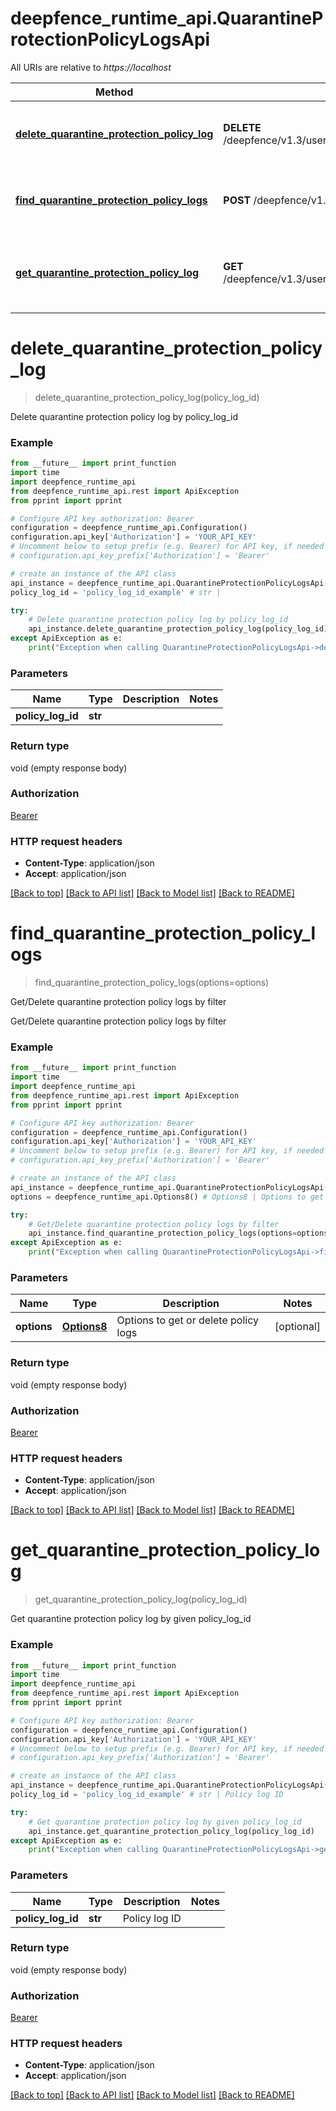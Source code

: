 # deepfence_runtime_api.QuarantineProtectionPolicyLogsApi

All URIs are relative to *https://localhost*

Method | HTTP request | Description
------------- | ------------- | -------------
[**delete_quarantine_protection_policy_log**](QuarantineProtectionPolicyLogsApi.md#delete_quarantine_protection_policy_log) | **DELETE** /deepfence/v1.3/users/quarantine_protection_policy_log/{policy_log_id} | Delete quarantine protection policy log by policy_log_id
[**find_quarantine_protection_policy_logs**](QuarantineProtectionPolicyLogsApi.md#find_quarantine_protection_policy_logs) | **POST** /deepfence/v1.3/users/quarantine_protection_policy_log | Get/Delete quarantine protection policy logs by filter
[**get_quarantine_protection_policy_log**](QuarantineProtectionPolicyLogsApi.md#get_quarantine_protection_policy_log) | **GET** /deepfence/v1.3/users/quarantine_protection_policy_log/{policy_log_id} | Get quarantine protection policy log by given policy_log_id


# **delete_quarantine_protection_policy_log**
> delete_quarantine_protection_policy_log(policy_log_id)

Delete quarantine protection policy log by policy_log_id

### Example
```python
from __future__ import print_function
import time
import deepfence_runtime_api
from deepfence_runtime_api.rest import ApiException
from pprint import pprint

# Configure API key authorization: Bearer
configuration = deepfence_runtime_api.Configuration()
configuration.api_key['Authorization'] = 'YOUR_API_KEY'
# Uncomment below to setup prefix (e.g. Bearer) for API key, if needed
# configuration.api_key_prefix['Authorization'] = 'Bearer'

# create an instance of the API class
api_instance = deepfence_runtime_api.QuarantineProtectionPolicyLogsApi(deepfence_runtime_api.ApiClient(configuration))
policy_log_id = 'policy_log_id_example' # str | 

try:
    # Delete quarantine protection policy log by policy_log_id
    api_instance.delete_quarantine_protection_policy_log(policy_log_id)
except ApiException as e:
    print("Exception when calling QuarantineProtectionPolicyLogsApi->delete_quarantine_protection_policy_log: %s\n" % e)
```

### Parameters

Name | Type | Description  | Notes
------------- | ------------- | ------------- | -------------
 **policy_log_id** | **str**|  | 

### Return type

void (empty response body)

### Authorization

[Bearer](../README.md#Bearer)

### HTTP request headers

 - **Content-Type**: application/json
 - **Accept**: application/json

[[Back to top]](#) [[Back to API list]](../README.md#documentation-for-api-endpoints) [[Back to Model list]](../README.md#documentation-for-models) [[Back to README]](../README.md)

# **find_quarantine_protection_policy_logs**
> find_quarantine_protection_policy_logs(options=options)

Get/Delete quarantine protection policy logs by filter

Get/Delete quarantine protection policy logs by filter

### Example
```python
from __future__ import print_function
import time
import deepfence_runtime_api
from deepfence_runtime_api.rest import ApiException
from pprint import pprint

# Configure API key authorization: Bearer
configuration = deepfence_runtime_api.Configuration()
configuration.api_key['Authorization'] = 'YOUR_API_KEY'
# Uncomment below to setup prefix (e.g. Bearer) for API key, if needed
# configuration.api_key_prefix['Authorization'] = 'Bearer'

# create an instance of the API class
api_instance = deepfence_runtime_api.QuarantineProtectionPolicyLogsApi(deepfence_runtime_api.ApiClient(configuration))
options = deepfence_runtime_api.Options8() # Options8 | Options to get or delete policy logs (optional)

try:
    # Get/Delete quarantine protection policy logs by filter
    api_instance.find_quarantine_protection_policy_logs(options=options)
except ApiException as e:
    print("Exception when calling QuarantineProtectionPolicyLogsApi->find_quarantine_protection_policy_logs: %s\n" % e)
```

### Parameters

Name | Type | Description  | Notes
------------- | ------------- | ------------- | -------------
 **options** | [**Options8**](Options8.md)| Options to get or delete policy logs | [optional] 

### Return type

void (empty response body)

### Authorization

[Bearer](../README.md#Bearer)

### HTTP request headers

 - **Content-Type**: application/json
 - **Accept**: application/json

[[Back to top]](#) [[Back to API list]](../README.md#documentation-for-api-endpoints) [[Back to Model list]](../README.md#documentation-for-models) [[Back to README]](../README.md)

# **get_quarantine_protection_policy_log**
> get_quarantine_protection_policy_log(policy_log_id)

Get quarantine protection policy log by given policy_log_id

### Example
```python
from __future__ import print_function
import time
import deepfence_runtime_api
from deepfence_runtime_api.rest import ApiException
from pprint import pprint

# Configure API key authorization: Bearer
configuration = deepfence_runtime_api.Configuration()
configuration.api_key['Authorization'] = 'YOUR_API_KEY'
# Uncomment below to setup prefix (e.g. Bearer) for API key, if needed
# configuration.api_key_prefix['Authorization'] = 'Bearer'

# create an instance of the API class
api_instance = deepfence_runtime_api.QuarantineProtectionPolicyLogsApi(deepfence_runtime_api.ApiClient(configuration))
policy_log_id = 'policy_log_id_example' # str | Policy log ID

try:
    # Get quarantine protection policy log by given policy_log_id
    api_instance.get_quarantine_protection_policy_log(policy_log_id)
except ApiException as e:
    print("Exception when calling QuarantineProtectionPolicyLogsApi->get_quarantine_protection_policy_log: %s\n" % e)
```

### Parameters

Name | Type | Description  | Notes
------------- | ------------- | ------------- | -------------
 **policy_log_id** | **str**| Policy log ID | 

### Return type

void (empty response body)

### Authorization

[Bearer](../README.md#Bearer)

### HTTP request headers

 - **Content-Type**: application/json
 - **Accept**: application/json

[[Back to top]](#) [[Back to API list]](../README.md#documentation-for-api-endpoints) [[Back to Model list]](../README.md#documentation-for-models) [[Back to README]](../README.md)

